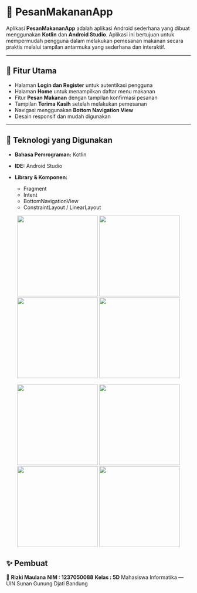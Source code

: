 # 🍔 PesanMakananApp

Aplikasi **PesanMakananApp** adalah aplikasi Android sederhana yang dibuat menggunakan **Kotlin** dan **Android Studio**.
Aplikasi ini bertujuan untuk mempermudah pengguna dalam melakukan pemesanan makanan secara praktis melalui tampilan antarmuka yang sederhana dan interaktif.

---

## 📱 Fitur Utama

* Halaman **Login dan Register** untuk autentikasi pengguna
* Halaman **Home** untuk menampilkan daftar menu makanan
* Fitur **Pesan Makanan** dengan tampilan konfirmasi pesanan
* Tampilan **Terima Kasih** setelah melakukan pemesanan
* Navigasi menggunakan **Bottom Navigation View**
* Desain responsif dan mudah digunakan

---

## 🧩 Teknologi yang Digunakan

* **Bahasa Pemrograman:** Kotlin
* **IDE:** Android Studio
* **Library & Komponen:**

  * Fragment
  * Intent
  * BottomNavigationView
  * ConstraintLayout / LinearLayout

<p align="center"> <img src="https://github.com/user-attachments/assets/88f75459-608c-4a03-b5df-100b02071ec3" width="220"/> <img src="https://github.com/user-attachments/assets/70640bc9-2814-4c0e-8318-c6c18c107472" width="220"/> <img src="https://github.com/user-attachments/assets/eb4fb83b-9a9e-4e88-b3bd-cc87c4fd1125" width="220"/> <img src="https://github.com/user-attachments/assets/9c387ac3-fad5-45d3-ba9e-74e777a1a4c9" width="220"/> </p> <p align="center"> <img src="https://github.com/user-attachments/assets/5e60cf3b-6364-4b4c-a2d2-b0bfc7f92013" width="220"/> <img src="https://github.com/user-attachments/assets/ceb91877-f4f2-4edd-aa66-00d0d5687de0" width="220"/> <img src="https://github.com/user-attachments/assets/764d7f35-4002-4697-a36c-7fb6c9e2263e" width="220"/> <img src="https://github.com/user-attachments/assets/e2a67097-ea03-49ff-87d3-690c1c48902b" width="220"/> </p>

## ✨ Pembuat

👤 **Rizki Maulana**
**NIM : 1237050088**
**Kelas : 5D**
Mahasiswa Informatika — UIN Sunan Gunung Djati Bandung
